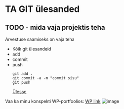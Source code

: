 # TA GIT ülesanded
<a name="readme-top"></a> 
## TODO - mida vaja projektis teha
Arvestuse saamiseks on vaja teha 
* Kõik git ülesandeid
* add
* commit
* push
  ```
  git add .
  git commit -a -m "commit sisu"
  git push
  ```
  <a href="#readme-top">Ülesse</a>
  
Vaa ka minu konspekti WP-portfoolios:
<a href="https://erikvolkov24.thkit.ee/?page_id=197&preview=true" target="_blank">WP link</a>
![image](https://github.com/user-attachments/assets/b9b4158d-9126-4b20-a19e-86dd1e0a3e58)
